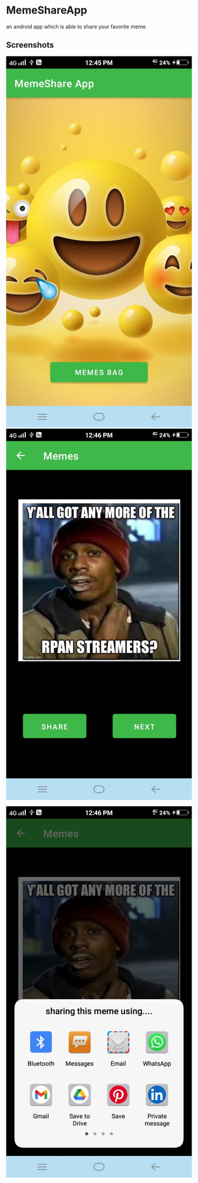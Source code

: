 # MemeShareApp
an android app which is able to share your favorite meme.
## Screenshots
![Image of Yaktocat](https://github.com/MDSUHAIL786/MemeShareApp/blob/master/screenshots/Screenshot_20210714_124532.jpg)
![Image of Yaktocat](https://github.com/MDSUHAIL786/MemeShareApp/blob/master/screenshots/Screenshot_20210714_124633.jpg)

![Image of Yaktocat](https://github.com/MDSUHAIL786/MemeShareApp/blob/master/screenshots/Screenshot_20210714_124640.jpg)

